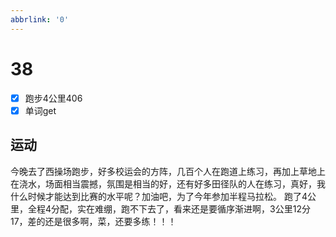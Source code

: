 ```yaml
---
abbrlink: '0'
---
```

# 38

- [x] 跑步4公里406
- [x]  单词get

## 运动

今晚去了西操场跑步，好多校运会的方阵，几百个人在跑道上练习，再加上草地上在浇水，场面相当震撼，氛围是相当的好，还有好多田径队的人在练习，真好，我什么时候才能达到比赛的水平呢？加油吧，为了今年参加半程马拉松。
跑了4公里，全程4分配，实在难绷，跑不下去了，看来还是要循序渐进啊，3公里12分17，差的还是很多啊，菜，还要多练！！！
